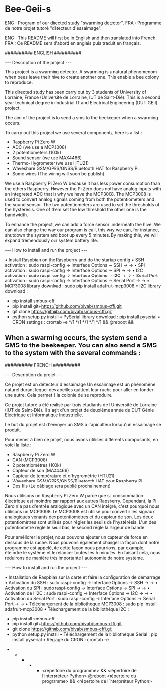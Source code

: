 # Bee-Geii-s
ENG : Program of our directed study "swarming detector".
FRA : Programme de notre projet tutoré "détecteur d'essaimage".

ENG : This README will first be in English and then translated into French.
FRA : Ce README sera d'abord en anglais puis traduit en français.

########## ENGLISH ##########

--- Description of the project ---

This project is a swarming detector.
A swarming is a natural phenomenom when bees leave their hive to create another one. 
This enable a bee colony to reproduce.

This directed study has been carry out by 3 students of University of Lorraine, France (Université de Lorraine, IUT de Saint-Dié).
This is a second year technical degree in Industrial IT and Electrical Engineering (DUT GEII) project.

The aim of the project is to send a sms to the beekeeper when a swarming occurs.

To carry out this project we use several components, here is a list :
  - Raspberry Pi Zero W
  - ADC (we use a MCP3008)
  - 2 potentiometers (100k)
  - Sound sensor (we use MAX4466)
  - Thermo-Hygrometer (we use HTU21)
  - Waveshare GSM/GPRS/GNSS/Bluetooth HAT for Raspberry Pi
  - Some wires
(The wiring will soon be publish)

We use a Raspberry Pi Zero W because it has less power consumption than the others Raspberry.
However the Pi Zero does not have analog inputs with an integreted ADC that is why we have the MCP3008.
The MCP3008 is used to convert analog signals coming from both the potentiometers and the sound sensor.
The two potentiometers are used to set the thresholds of the hysteresis. One of them set the low threshold the other one is the bandwidth. 

To enhance the project, we can add a force sensor underneath the hive. We can also change the way our program is call, this way we can, for instance, shutdown the system and boot up every 5 minutes. By making this, we will expand tremendously our system battery life.

--- How to install and run the project ---

•	Install Raspbian on the Raspberry and do the startup config
•	SSH activation : sudo raspi-config -> Interface Options -> SSH -> <Yes> -> <Ok>
•	SPI activation : sudo raspi-config -> Interface Options -> SPI -> <Yes> -> <Ok>
•	I2C activation : sudo raspi-config -> Interface Options -> I2C -> <Yes> -> <Ok>
•	Serial Port activation : sudo raspi-config -> Interface Options -> Serial Port -> <Yes> -> <Ok>
•	MCP3008 library download : sudo pip install adafruit-mcp3008
•	I2C library download : 
-	pip install smbus-cffi
-	pip install git+https://github.com/bivab/smbus-cffi.git
-	git clone https://github.com/bivab/smbus-cffi.git
-	python setup.py install
•	PySerial library download : pip install pyserial
•	CRON settings : crontab -e
*/1 */1 */1 */1 */1 <program directory> && <Python interpreter directory> <program>
@reboot <program directory> && <Python interpreter directory> <startup program>
  
When a swarming occurs, the system send a SMS to the beekeeper.
You can also send a SMS to the system with the several commands :
  - 
  

  
########## FRENCH ##########

--- Description du projet ---

Ce projet est un détecteur d'essaimage
Un essaimage est un phénomène naturel durant lequel des abeilles quittent leur ruche pour aller en fonder une autre. 
Cela permet à la colonie de se reproduire.

Ce projet tutoré a été réalisé par trois étudiants de l'Université de Lorraine (IUT de Saint-Dié).
Il s'agit d'un projet de deuxième année de DUT Génie Electrique et Informatique Industrielle.

Le but du projet est d'envoyer un SMS à l'apiculteur lorsqu'un essaimage se produit.

Pour mener à bien ce projet, nous avons utilisés différents composants, en voici la liste :
  - Raspberry Pi Zero W
  - CAN (MCP3008)
  - 2 potentiomètres (100k)
  - Capteur de son (MAX4466)
  - Capteur de température et d'hygrométrie (HTU21)
  - Waveshare GSM/GPRS/GNSS/Bluetooth HAT pour Raspberry Pi
  - Des fils
(Le câblage sera publié prochainement)

Nous utilisons un Raspberry Pi Zero W parce que sa consommation électrique est moindre par rapport aux autres Rapsberry.
Cependant, la Pi Zero n'a pas d'entrée analogique avec un CAN intégré, c'est pourquoi nous utilisons un MCP3008.
Le MCP3008 est utilisé pour convertir les signaux analogiques venants des potentiomètres et du capteur de son.
Les deux potentiomètres sont utilisés pour régler les seuils de l'hystérésis. L'un des potentiomètre régle le seuil bas, le second régle la largeur de bande.

Pour améliorer le projet, nous pouvons ajouter un capteur de force en dessous de la ruche. Nous pouvons également changer la façon dont notre programme est appelé, de cette façon nous pourrions, par example, éteindre le système et le relancer toutes les 5 minutes. En faisant cela, nous réduirons de manière très importante l'autonomie de notre système.

--- How to install and run the project ---

•	Installation de Raspbian sur la carte et faire la configuration de démarrage
•	Activation du SSH : sudo raspi-config -> Interface Options -> SSH -> <Oui> -> <Ok>
•	Activation du SPI : sudo raspi-config -> Interface Options -> SPI -> <Oui> -> <Ok>
•	Activation de l’I2C : sudo raspi-config -> Interface Options -> I2C -> <Oui> -> <Ok>
•	Activation du Serial Port : sudo raspi-config -> Interface Options -> Serial Port -> <Oui> -> <Ok>
•	Téléchargement de la bibliothèque MCP3008 : sudo pip install adafruit-mcp3008
•	Téléchargement de la bibliothèque I2C : 
-	pip install smbus-cffi
-	pip install git+https://github.com/bivab/smbus-cffi.git
-	git clone https://github.com/bivab/smbus-cffi.git
-	python setup.py install
•	Téléchargement de la bibliothèque Serial : pip install pyserial
•	Réglage du CRON : crontab -e
* * * * * <répertoire du programme> && <répertoire de l’interpréteur Python> <programme>
@reboot <répertoire du programme> && <répertoire de l’interpréteur Python> <programme>

